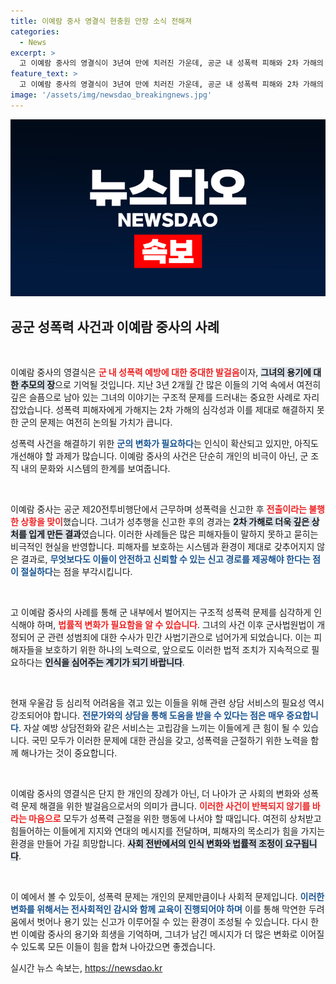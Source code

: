```yaml
---
title: 이예람 중사 영결식 현충원 안장 소식 전해져
categories:
  - News
excerpt: >
  고 이예람 중사의 영결식이 3년여 만에 치러진 가운데, 공군 내 성폭력 피해와 2차 가해의 잔혹한 진상이 드러났습니다. 그녀의 죽음은 군사법원법 개정의 계기가 되었으며, 이제 군인 성범죄에 대한 민간 사법기관의 수사가 시작됩니다.
feature_text: >
  고 이예람 중사의 영결식이 3년여 만에 치러진 가운데, 공군 내 성폭력 피해와 2차 가해의 잔혹한 진상이 드러났습니다. 그녀의 죽음은 군사법원법 개정의 계기가 되었으며, 이제 군인 성범죄에 대한 민간 사법기관의 수사가 시작됩니다.
image: '/assets/img/newsdao_breakingnews.jpg'
---
```


<p><img src="/assets/img/newsdao_breakingnews.jpg" alt="ranknews 속보" /></p>

<h2 data-ke-size="size26">공군 성폭력 사건과 이예람 중사의 사례</h2>

<p data-ke-size="size16">&nbsp;</p>

<p>이예람 중사의 영결식은 <b><span style="color: #ee2323;">군 내 성폭력 예방에 대한 중대한 발걸음</span></b>이자, <b><span style="background-color: #21538527;">그녀의 용기에 대한 추모의 장</span></b>으로 기억될 것입니다. 지난 3년 2개월 간 많은 이들의 기억 속에서 여전히 깊은 슬픔으로 남아 있는 그녀의 이야기는 구조적 문제를 드러내는 중요한 사례로 자리 잡았습니다. 성폭력 피해자에게 가해지는 2차 가해의 심각성과 이를 제대로 해결하지 못한 군의 문제는 여전히 논의될 가치가 큽니다.</p>

<p>성폭력 사건을 해결하기 위한 <b><span style="color: #1a5490;">군의 변화가 필요하다</span></b>는 인식이 확산되고 있지만, 아직도 개선해야 할 과제가 많습니다. 이예람 중사의 사건은 단순히 개인의 비극이 아닌, 군 조직 내의 문화와 시스템의 한계를 보여줍니다.</p>

<p data-ke-size="size16">&nbsp;</p>

<p>이예람 중사는 공군 제20전투비행단에서 근무하며 성폭력을 신고한 후 <b><span style="color: #ee2323;">전출이라는 불행한 상황을 맞이</span></b>했습니다. 그녀가 성추행을 신고한 후의 경과는 <b><span style="background-color: #21538527;">2차 가해로 더욱 깊은 상처를 입게 만든 결과</span></b>였습니다. 이러한 사례들은 많은 피해자들이 말하지 못하고 묻히는 비극적인 현실을 반영합니다. 피해자를 보호하는 시스템과 환경이 제대로 갖추어지지 않은 결과로, <b><span style="color: #1a5490;">무엇보다도 이들이 안전하고 신뢰할 수 있는 신고 경로를 제공해야 한다는 점이 절실하다</span></b>는 점을 부각시킵니다.</p>

<p data-ke-size="size16">&nbsp;</p>

<p>고 이예람 중사의 사례를 통해 군 내부에서 벌어지는 구조적 성폭력 문제를 심각하게 인식해야 하며, <b><span style="color: #ee2323;">법률적 변화가 필요함을 알 수 있습니다</span></b>. 그녀의 사건 이후 군사법원법이 개정되어 군 관련 성범죄에 대한 수사가 민간 사법기관으로 넘어가게 되었습니다. 이는 피해자들을 보호하기 위한 하나의 노력으로, 앞으로도 이러한 법적 조치가 지속적으로 필요하다는 <b><span style="background-color: #21538527;">인식을 심어주는 계기가 되기 바랍니다</span></b>.</p>

<p data-ke-size="size16">&nbsp;</p>

<p>현재 우울감 등 심리적 어려움을 겪고 있는 이들을 위해 관련 상담 서비스의 필요성 역시 강조되어야 합니다. <b><span style="color: #1a5490;">전문가와의 상담을 통해 도움을 받을 수 있다는 점은 매우 중요합니다</span></b>. 자살 예방 상담전화와 같은 서비스는 고립감을 느끼는 이들에게 큰 힘이 될 수 있습니다. 국민 모두가 이러한 문제에 대한 관심을 갖고, 성폭력을 근절하기 위한 노력을 함께 해나가는 것이 중요합니다.</p>

<p data-ke-size="size16">&nbsp;</p>

<p>이예람 중사의 영결식은 단지 한 개인의 장례가 아닌, 더 나아가 군 사회의 변화와 성폭력 문제 해결을 위한 발걸음으로서의 의미가 큽니다. <b><span style="color: #ee2323;">이러한 사건이 반복되지 않기를 바라는 마음으로</span></b> 모두가 성폭력 근절을 위한 행동에 나서야 할 때입니다. 여전히 상처받고 힘들어하는 이들에게 지지와 연대의 메시지를 전달하며, 피해자의 목소리가 힘을 가지는 환경을 만들어 가길 희망합니다. <b><span style="background-color: #21538527;">사회 전반에서의 인식 변화와 법률적 조정이 요구됩니다</span></b>. </p>

<p data-ke-size="size16">&nbsp;</p>

<p>이 예에서 볼 수 있듯이, 성폭력 문제는 개인의 문제만큼이나 사회적 문제입니다. <b><span style="color: #1a5490;">이러한 변화를 위해서는 전사회적인 감시와 함께 교육이 진행되어야 하며</span></b> 이를 통해 막연한 두려움에서 벗어나 용기 있는 신고가 이루어질 수 있는 환경이 조성될 수 있습니다. 다시 한 번 이예람 중사의 용기와 희생을 기억하며, 그녀가 남긴 메시지가 더 많은 변화로 이어질 수 있도록 모든 이들이 힘을 합쳐 나아갔으면 좋겠습니다.</p>
실시간 뉴스 속보는, <a href="https://newsdao.kr" rel="dofollow">https://newsdao.kr</a>



